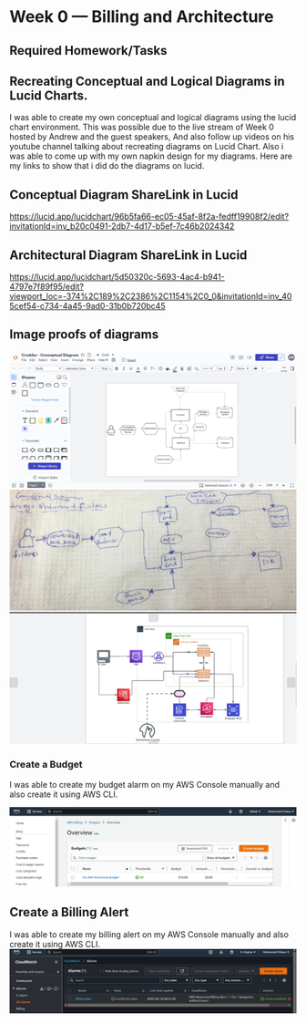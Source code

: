 # Week 0 — Billing and Architecture


## Required Homework/Tasks

## Recreating Conceptual and Logical Diagrams in Lucid Charts.
I was able to create my own conceptual and logical diagrams using the lucid chart environment.
This was possible due to the live stream of Week 0 hosted by Andrew and the guest speakers,
And also follow up videos on his youtube channel talking about recreating diagrams on Lucid Chart.
Also i was able to come up with my own napkin design for my diagrams.
Here are my links to show that i did do the diagrams on lucid.

## Conceptual Diagram ShareLink in Lucid
https://lucid.app/lucidchart/96b5fa66-ec05-45af-8f2a-fedff19908f2/edit?invitationId=inv_b20c0491-2db7-4d17-b5ef-7c46b2024342 

## Architectural Diagram ShareLink in Lucid
https://lucid.app/lucidchart/5d50320c-5693-4ac4-b941-4797e7f89f95/edit?viewport_loc=-374%2C189%2C2386%2C1154%2C0_0&invitationId=inv_405cef54-c734-4a45-9ad0-31b0b720bc45

## Image proofs of diagrams 
![Recreating Conceptual Diagram](assets/week%200/conceptual%20diagram.png)
![Sketching napkin design](assets/week%200/%20napkin%20designs.JPG)
![Recreating Logical Architectural Diagrams](assets/week%200/%20Architectural%20Diagram.png)




### Create a Budget

I was able to create my budget alarm on my AWS Console manually and also create it using AWS CLI.

![Image of Budget Alarm I Created](assets/week%200/%20budget%20alarm.png)



## Create a Billing Alert
I was able to create my billing alert on my AWS Console manually and also create it using AWS CLI.
![Image of Billing Alert I Created](assets/week%200/%20billing%20alert.png)

